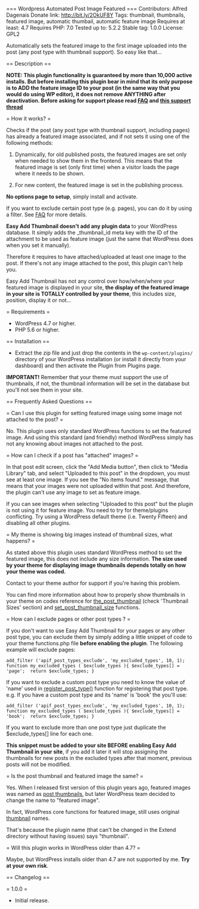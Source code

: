 === Wordpress Automated Post Image Featured ===
Contributors: Alfred Dagenais
Donate link: http://bit.ly/2OkUF8Y
Tags: thumbnail, thumbnails, featured image, automatic thumbail, automatic feature image
Requires at least: 4.7
Requires PHP: 7.0
Tested up to: 5.2.2
Stable tag: 1.0.0
License: GPL2

Automatically sets the featured image to the first image uploaded into the post (any post type with thumbnail support). So easy like that...

== Description ==

**NOTE: This plugin functionality is guaranteed by more than 10,000 active installs. But before installing this plugin bear in mind that its only purpose is to ADD the feature image ID to your post (in the same way that you would do using WP editor), it does not remove ANYTHING after deactivation.
Before asking for support please read [FAQ](https://github.com/alfreddagenais/automated-post-image-featured) and [this support thread](https://wordpress.org/support/topic/please-read-before-posting-4)**

= How it works? =

Checks if the post (any post type with thumbnail support, including pages) has already a featured image associated, and if not sets it using one of the following methods:

1. Dynamically, for old published posts, the featured images are set only when needed to show them in the frontend. This means that the featured image is set (only first time) when a visitor loads the page where it needs to be shown.

2. For new content, the featured image is set in the publishing process.

**No options page to setup**, simply install and activate.

If you want to exclude certain post type (e.g. pages), you can do it by using a filter. See [FAQ](https://github.com/alfreddagenais/automated-post-image-featured) for more details.

**Easy Add Thumbnail doesn't add any plugin data** to your WordPress database. It simply adds the _thumbnail_id meta key with the ID of the attachment to be used as feature image (just the same that WordPress does when you set it manually).

Therefore it requires to have attached/uploaded at least one image to the post. If there's not any image attached to the post, this plugin can't help you.

Easy Add Thumbnail has not any control over how/when/where your featured image is displayed in your site, **the display of the featured image in your site is TOTALLY controlled by your theme**, this includes size, position, display it or not...

= Requirements =

* WordPress 4.7 or higher.
* PHP 5.6 or higher.
    	
== Installation ==

* Extract the zip file and just drop the contents in the <code>wp-content/plugins/</code> directory of your WordPress installation (or install it directly from your dashboard) and then activate the Plugin from Plugins page.

<strong>IMPORTANT!</strong> Remember that your theme must support the use of thumbnails, if not, the thumbnail information will be set in the database but you'll not see them in your site.
  
== Frequently Asked Questions ==

= Can I use this plugin for setting featured image using some image not attached to the post? =

No. This plugin uses only standard WordPress functions to set the featured image. And using this standard (and friendly) method WordPress simply has not any knowing about images not attached to the post.

= How can I check if a post has "attached" images? =

In that post edit screen, click the "Add Media button", then click to "Media Library" tab, and select "Uploaded to this post" in the dropdown, you must see at least one image. If you see the "No items found." message, that means that your images were not uploaded within that post. And therefore, the plugin can't use any image to set as feature image.

If you can see images when selecting "Uploaded to this post" but the plugin is not using it for feature image. You need to try for theme/plugins conflicting. Try using a WordPress default theme (i.e. Twenty Fifteen) and disabling all other plugins. 

= My theme is showing big images instead of thumbnail sizes, what happens? =

As stated above this plugin uses standard WordPress method to set the featured image, this does not include any size information. **The size used by your theme for displaying image thumbnails depends totally on how your theme was coded.**

Contact to your theme author for support if you're having this problem.

You can find more information about how to properly show thumbnails in your theme on codex reference for [the_post_thumbnail](http://codex.wordpress.org/Function_Reference/the_post_thumbnail) (check 'Thumbnail Sizes' section) and [set_post_thumbnail_size](http://codex.wordpress.org/Function_Reference/set_post_thumbnail_size) functions.

= How can I exclude pages or other post types ? = 

If you don't want to use Easy Add Thumbnail for your pages or any other post type, you can exclude them by simply adding a little snippet of code to your theme functions.php file **before enabling the plugin**.
The following example will exclude pages:

`add_filter ('apif_post_types_exclude', 'my_excluded_types', 10, 1);
function my_excluded_types ( $exclude_types ){
	$exclude_types[] = 'page'; 
	return $exclude_types;
}`

If you want to exclude a custom post type you need to know the value of 'name' used in [register_post_type()](https://codex.wordpress.org/Function_Reference/register_post_type) function for registering that post type.
e.g. If you have a custom post type and its 'name' is 'book' the you'll use:

`add_filter ('apif_post_types_exclude', 'my_excluded_types', 10, 1);
function my_excluded_types ( $exclude_types ){
	$exclude_types[] = 'book'; 
	return $exclude_types;
}`

If you want to exclude more than one post type just duplicate the $exclude_types[] line for each one.

**This snippet must be added to your site BEFORE enabling Easy Add Thumbnail in your site**,
if you add it later it will stop assigning the thumbnails for new posts in the excluded types after that moment, previous posts will not be modified.

= Is the post thumbnail and featured image the same? =

Yes. When I released first version of this plugin years ago, featured images was named as [post thumbnails](http://codex.wordpress.org/Post_Thumbnails), but later WordPress team decided to change the name to "featured image".

In fact, WordPress core functions for featured image, still uses original [thumbnail](http://codex.wordpress.org/Function_Reference/the_post_thumbnail) names.

That's because the plugin name (that can't be changed in the Extend directory without having issues) says "thumbnail".

= Will this plugin works in WordPress older than 4.7? =

Maybe, but WordPress installs older than 4.7 are not supported by me. **Try at your own risk**.

== Changelog ==

= 1.0.0 =

* Initial release.

